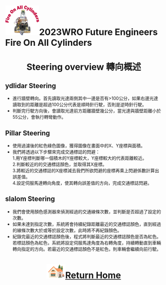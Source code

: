 ![LOGO](../../other/img/logo.png)2023WRO Future Engineers Fire On All Cylinders  
====
# <div align="center">Steering overview 轉向概述</div> 

## ydlidar Steering
- 進行牆壁轉向。首先讀取光達兩側其中一邊是否有>100公分，如果右邊光達讀取到的距離是超過100公分代表是順時針行駛，否則是逆時針行駛。
- 判斷完行駛方向後，會讀取光達前方距離牆壁幾公分，當光達與牆壁距離小於55公分，會執行轉彎動作。
## Pillar Steering
- 使用過濾後的紅色綠色圖像，獲得圖像在畫面中的X、Y座標與面積。  
- 我們將透過以下步驟來完成交通標誌的閃避：  
  1.用Y座標判斷哪一個積木的Y座標較大，Y座標較大的代表距離較近。  
  2.判斷較近的的交通標誌顏色，並取得其X座標。  
  3.將較近的交通標誌的X座標減去我們所欲閃避的座標再乘上閃避係數計算出誤差值。  
  4.設定伺服馬達轉向角度，使其轉向誤差值的方向，完成交通標誌閃避。
## slalom Steering
- 我們會使用顏色感測器來偵測經過的交通線條次數，並判斷是否超過了設定的次數。
- 如果未達到指定次數，系統將會持續紀錄距離最近的交通標誌顏色，直到經過的線條次數大於或等於設定次數，此時將不再紀錄顏色。
- 紀錄完最近的交通標誌顏色後，程式將判斷最近的交通標誌顏色是否為紅色。若標誌顏色為紅色，系統將設定伺服馬達角度為右轉角度，持續轉動直到車輛轉向指定的方向。若最近的交通標誌顏色不是紅色，則車輛會繼續向前行駛。

# <div align="center">![HOME](../../other/img/Home.png)[Return Home](../../)</div>  


